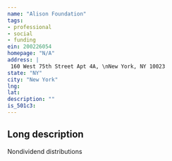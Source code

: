 ```yaml
---
name: "Alison Foundation"
tags:
- professional
- social
- funding
ein: 200226054
homepage: "N/A"
address: |
 160 West 75th Street Apt 4A, \nNew York, NY 10023
state: "NY"
city: "New York"
lng: 
lat: 
description: ""
is_501c3: 
---
```


## Long description

Nondividend distributions
